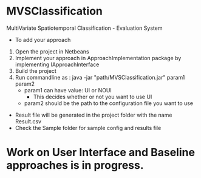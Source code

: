 # MVSClassification
MultiVariate Spatiotemporal Classification - Evaluation System
- To add your approach
 1. Open the project in Netbeans
 2. Implement your approach in ApproachImplementation package by implementing IApproachInterface
 3. Build the project
 4. Run commandline as :
    java -jar "path/MVSClassification.jar" param1 param2
    - param1 can have value: UI or NOUI
      - This decides whether or not you want to use UI
    - param2 should be the path to the configuration file you want to use
 - Result file will be generated in the project folder with the name Result.csv
 - Check the Sample folder for sample config and results file
 
 # Work on User Interface and Baseline approaches is in progress.  
